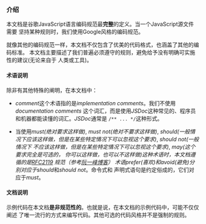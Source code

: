 ### 介绍
本文档是谷歌JavaScript语言编码规范最**完整**的定义。当一个JavaScript源文件需要
坚持某种规则时，我们使用Google风格的编码规范。

就像其他的编码规范一样，本文档不仅包含了优美的代码格式，也涵盖了其他的编码标准。
本文档主要描述了我们普遍必须遵守的规则，避免给予没有明确可实施性的建议(无论来自于
人类或工具)。

#### 术语说明
除非有其他特殊的阐明，在本文档中：
- *comment*这个术语指的是*implementation comments*。我们不使用*documentation comments*
这个词汇，而是使用*JSDoc*这种常见的、程序员和机器都能读懂的词汇。*JSDoc*通常是
`/** ... */`这种形式。

- 当使用*must(绝对要求这样做)*, *must not(绝对不要求这样做)*, *should(一般情
况下应该这样做，但是在某些特定情况下可以忽视这个要求)*, *should not(一般情况下
不应该这样做，但是在某些特定情况下可以忽视这个要求)*, *may(这个要求完全是可选的，
你可以这样做，也可以不这样做)*这种术语时，本文档遵循的是[RFC2119](https://tools.ietf.org/html/rfc2119)
规范（参考[阮一峰博客](http://www.ruanyifeng.com/blog/2007/03/rfc2119.html)）
术语*prefer(喜欢)*和*avoid(避免)*分别对应于*should*和*should not*。命令式和
声明式语句是约定俗成的，它们对应于*must*。

#### 文档说明
示例代码在本文档**是非规范性的**。也就是说，在本文档的示例代码中，可能不仅仅阐述
了唯一流行的方式来编写代码。其他可选的代码风格并不是强制的规则。


